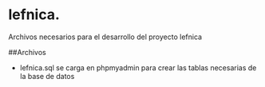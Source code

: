 # lefnica.
Archivos necesarios para el desarrollo del proyecto lefnica

##Archivos

- lefnica.sql se carga en phpmyadmin para crear las tablas necesarias de la base de datos
